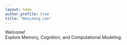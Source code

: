 ```yaml
---
layout: home
author_profile: true
title: "Woojeong Lee"
---
```


Welcome!  
Explore Memory, Cognition, and Computational Modeling.
